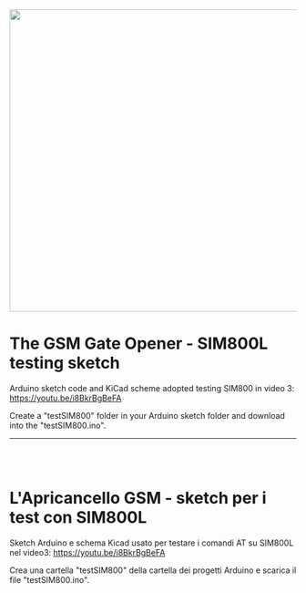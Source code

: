 <img src="https://github.com/maudeve-it/The-Gate-Opener_SIM800L-testing-code/blob/main/Apricancello_testing_SIM800.png" width="750" height="530">


# The GSM Gate Opener - SIM800L testing sketch

Arduino sketch code and KiCad scheme adopted testing SIM800 in video 3: https://youtu.be/i8BkrBgBeFA

Create a "testSIM800" folder in your Arduino sketch folder and download into the "testSIM800.ino". 


---

<br>
<br>

# L'Apricancello GSM - sketch per i test con SIM800L

Sketch Arduino e schema Kicad usato per testare i comandi AT su SIM800L nel video3: https://youtu.be/i8BkrBgBeFA

Crea una cartella "testSIM800" della cartella dei progetti Arduino e scarica il file "testSIM800.ino". 


